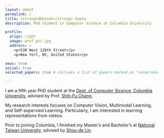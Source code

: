 ```yaml
---
layout: about
permalink: /
title: <strong>Abhinav</strong> Gupta
description: PhD Student in Computer Science at Columbia University

profile:
  align: right
  image: prof_pic.jpg
  address: >
    <p>530 West 120th Street</p>
    <p>New Yorl, NY, United States</p>

news: true
social: true
selected_papers: true # includes a list of papers marked as "selected={true}"

---
```


I am a fifth year PhD student at the [Dept. of Computer Sicence, Columbia University](https://www.cs.columbia.edu/), advised by Prof. [Shih-Fu Chang](https://www.ee.columbia.edu/~sfchang/).

My research interests focuses on Computer Vision, Multimodal Learning, and Self-supervied Learning. Particularly, I am interested in learning representations from videos.

Prior to joining Columbia, I finished my Master’s and Bachelor’s at [National Taiwan University](https://www.csie.ntu.edu.tw/), advised by [Shou-de Lin](https://www.csie.ntu.edu.tw/~sdlin/). 
